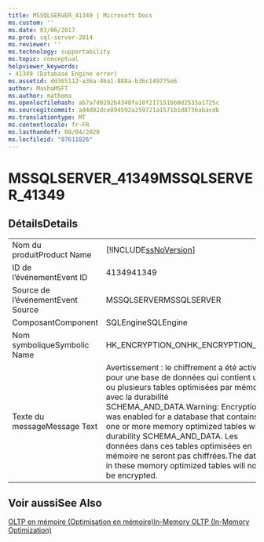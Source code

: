 ```yaml
---
title: MSSQLSERVER_41349 | Microsoft Docs
ms.custom: ''
ms.date: 03/06/2017
ms.prod: sql-server-2014
ms.reviewer: ''
ms.technology: supportability
ms.topic: conceptual
helpviewer_keywords:
- 41349 (Database Engine error)
ms.assetid: dd365112-a36a-4ba1-888a-b3bc149775e6
author: MashaMSFT
ms.author: mathoma
ms.openlocfilehash: ab7a7d0292b4348fa10f217151bb0d2535a1725c
ms.sourcegitcommit: ad4d92dce894592a259721a1571b1d8736abacdb
ms.translationtype: MT
ms.contentlocale: fr-FR
ms.lasthandoff: 08/04/2020
ms.locfileid: "87611826"
---
```

# <a name="mssqlserver_41349"></a><span data-ttu-id="3ebb0-102">MSSQLSERVER_41349</span><span class="sxs-lookup"><span data-stu-id="3ebb0-102">MSSQLSERVER_41349</span></span>
    
## <a name="details"></a><span data-ttu-id="3ebb0-103">Détails</span><span class="sxs-lookup"><span data-stu-id="3ebb0-103">Details</span></span>  
  
|||  
|-|-|  
|<span data-ttu-id="3ebb0-104">Nom du produit</span><span class="sxs-lookup"><span data-stu-id="3ebb0-104">Product Name</span></span>|[!INCLUDE[ssNoVersion](../../includes/ssnoversion-md.md)]|  
|<span data-ttu-id="3ebb0-105">ID de l’événement</span><span class="sxs-lookup"><span data-stu-id="3ebb0-105">Event ID</span></span>|<span data-ttu-id="3ebb0-106">41349</span><span class="sxs-lookup"><span data-stu-id="3ebb0-106">41349</span></span>|  
|<span data-ttu-id="3ebb0-107">Source de l’événement</span><span class="sxs-lookup"><span data-stu-id="3ebb0-107">Event Source</span></span>|<span data-ttu-id="3ebb0-108">MSSQLSERVER</span><span class="sxs-lookup"><span data-stu-id="3ebb0-108">MSSQLSERVER</span></span>|  
|<span data-ttu-id="3ebb0-109">Composant</span><span class="sxs-lookup"><span data-stu-id="3ebb0-109">Component</span></span>|<span data-ttu-id="3ebb0-110">SQLEngine</span><span class="sxs-lookup"><span data-stu-id="3ebb0-110">SQLEngine</span></span>|  
|<span data-ttu-id="3ebb0-111">Nom symbolique</span><span class="sxs-lookup"><span data-stu-id="3ebb0-111">Symbolic Name</span></span>|<span data-ttu-id="3ebb0-112">HK_ENCRYPTION_ON</span><span class="sxs-lookup"><span data-stu-id="3ebb0-112">HK_ENCRYPTION_ON</span></span>|  
|<span data-ttu-id="3ebb0-113">Texte du message</span><span class="sxs-lookup"><span data-stu-id="3ebb0-113">Message Text</span></span>|<span data-ttu-id="3ebb0-114">Avertissement : le chiffrement a été activé pour une base de données qui contient une ou plusieurs tables optimisées par mémoire avec la durabilité SCHEMA_AND_DATA.</span><span class="sxs-lookup"><span data-stu-id="3ebb0-114">Warning: Encryption was enabled for a database that contains one or more memory optimized tables with durability SCHEMA_AND_DATA.</span></span> <span data-ttu-id="3ebb0-115">Les données dans ces tables optimisées en mémoire ne seront pas chiffrées.</span><span class="sxs-lookup"><span data-stu-id="3ebb0-115">The data in these memory optimized tables will not be encrypted.</span></span>|  
  
## <a name="see-also"></a><span data-ttu-id="3ebb0-116">Voir aussi</span><span class="sxs-lookup"><span data-stu-id="3ebb0-116">See Also</span></span>  
 [<span data-ttu-id="3ebb0-117">OLTP en mémoire &#40;Optimisation en mémoire&#41;</span><span class="sxs-lookup"><span data-stu-id="3ebb0-117">In-Memory OLTP &#40;In-Memory Optimization&#41;</span></span>](../in-memory-oltp/in-memory-oltp-in-memory-optimization.md)  
  
  
